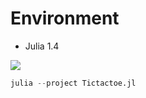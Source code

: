 # Environment
- Julia 1.4

<img src="../../screenshots/tictactoe.png" align="middle" />

```julia
julia --project Tictactoe.jl
```
